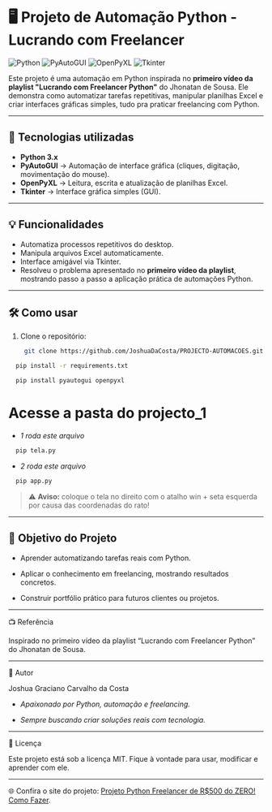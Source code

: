 # 🖥️ Projeto de Automação Python - Lucrando com Freelancer

![Python](https://img.shields.io/badge/Python-3.x-blue?logo=python) ![PyAutoGUI](https://img.shields.io/badge/PyAutoGUI-Automação-green) ![OpenPyXL](https://img.shields.io/badge/OpenPyXL-Excel-yellow) ![Tkinter](https://img.shields.io/badge/Tkinter-GUI-orange)

Este projeto é uma automação em Python inspirada no **primeiro vídeo da playlist "Lucrando com Freelancer Python"** do Jhonatan de Sousa. Ele demonstra como automatizar tarefas repetitivas, manipular planilhas Excel e criar interfaces gráficas simples, tudo pra praticar freelancing com Python.  

---

## 🚀 Tecnologias utilizadas

- **Python 3.x**
- **PyAutoGUI** → Automação de interface gráfica (cliques, digitação, movimentação do mouse).  
- **OpenPyXL** → Leitura, escrita e atualização de planilhas Excel.  
- **Tkinter** → Interface gráfica simples (GUI).

---

## 💡 Funcionalidades

- Automatiza processos repetitivos do desktop.  
- Manipula arquivos Excel automaticamente.  
- Interface amigável via Tkinter.  
- Resolveu o problema apresentado no **primeiro vídeo da playlist**, mostrando passo a passo a aplicação prática de automações Python.  

---

## 🛠️ Como usar

1. Clone o repositório:  
   ```bash
    git clone https://github.com/JoshuaDaCosta/PROJECTO-AUTOMACOES.git
  ```bash
    pip install -r requirements.txt
  ```
  ```bash
    pip install pyautogui openpyxl
  ```
# Acesse a pasta do projecto_1
 - *1 roda este arquivo*

```bash 
  pip tela.py
```
- *2 roda este arquivo*

```bash 
  pip app.py
```
> ⚠️ **Aviso:** coloque o tela no direito com o atalho win + seta esquerda por causa das coordenadas do rato!


---

## 🎯 Objetivo do Projeto

- Aprender automatizando tarefas reais com Python.

- Aplicar o conhecimento em freelancing, mostrando resultados concretos.

- Construir portfólio prático para futuros clientes ou projetos.

---

📺 Referência

Inspirado no primeiro vídeo da playlist “Lucrando com Freelancer Python”
 do Jhonatan de Sousa.

 ---

 👤 Autor

Joshua Graciano Carvalho da Costa

- *Apaixonado por Python, automação e freelancing.*

- *Sempre buscando criar soluções reais com tecnologia.*

---
📜 Licença

Este projeto está sob a licença MIT. Fique à vontade para usar, modificar e aprender com ele.

---

🌐 Confira o site do projeto: [Projeto Python Freelancer de R$500 do ZERO! Como Fazer](https://youtu.be/LwTbvEIOsKI?list=PLnNURxKyyLIJ5ftIIYFLNNLyCmBx5uXYM).

